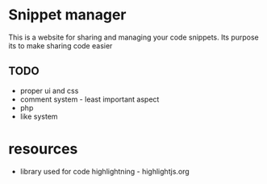 # Snippet manager
This is a website for sharing and managing your code snippets.
Its purpose its to make sharing code easier

## TODO
* proper ui and css
* comment system - least important aspect
* php
* like system

# resources
* library used for code highlightning - highlightjs.org
